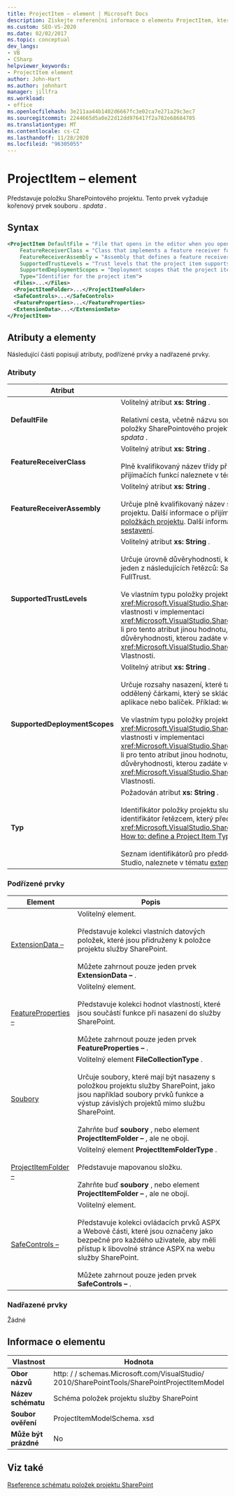 ```yaml
---
title: ProjectItem – element | Microsoft Docs
description: Získejte referenční informace o elementu ProjectItem, který představuje položku SharePointového projektu v odkazu schématu XML položky projektu SharePoint.
ms.custom: SEO-VS-2020
ms.date: 02/02/2017
ms.topic: conceptual
dev_langs:
- VB
- CSharp
helpviewer_keywords:
- ProjectItem element
author: John-Hart
ms.author: johnhart
manager: jillfra
ms.workload:
- office
ms.openlocfilehash: 3e211aa44b1402d6667fc3e02ca7e271a29c3ec7
ms.sourcegitcommit: 2244665d5a0e22d12dd976417f2a782e68684705
ms.translationtype: MT
ms.contentlocale: cs-CZ
ms.lasthandoff: 11/28/2020
ms.locfileid: "96305055"
---
```

# <a name="projectitem-element"></a>ProjectItem – element
  Představuje položku SharePointového projektu. Tento prvek vyžaduje kořenový prvek souboru *. spdata* .

## <a name="syntax"></a>Syntax

```xml
<ProjectItem DefaultFile = "File that opens in the editor when you open the project item"
    FeatureReceiverClass = "Class that implements a feature receiver for the project item"
    FeatureReceiverAssembly = "Assembly that defines a feature receiver for the project item"
    SupportedTrustLevels = "Trust levels that the project item supports"
    SupportedDeploymentScopes = "Deployment scopes that the project item supports"
    Type="Identifier for the project item">
  <Files>...</Files>
  <ProjectItemFolder>...</ProjectItemFolder>
  <SafeControls>...</SafeControls>
  <FeatureProperties>...</FeatureProperties>
  <ExtensionData>...</ExtensionData>
</ProjectItem>
```

## <a name="attributes-and-elements"></a>Atributy a elementy
 Následující části popisují atributy, podřízené prvky a nadřazené prvky.

### <a name="attributes"></a>Atributy

|Atribut|Popis|
|---------------|-----------------|
|**DefaultFile**|Volitelný atribut **xs: String** .<br /><br /> Relativní cesta, včetně názvu souboru, souboru, který se otevře v editoru sady Visual Studio při otevření položky SharePointového projektu v **Průzkumník řešení**. Cesta je relativní ze složky, která obsahuje soubor *. spdata* .|
|**FeatureReceiverClass**|Volitelný atribut **xs: String** .<br /><br /> Plně kvalifikovaný název třídy příjemce funkce pro tuto položku SharePointového projektu. Další informace o přijímačích funkcí naleznete v tématu [poskytnutí informací o balení a nasazení v položkách projektu](../sharepoint/providing-packaging-and-deployment-information-in-project-items.md).|
|**FeatureReceiverAssembly**|Volitelný atribut **xs: String** .<br /><br /> Určuje plně kvalifikovaný název sestavení, které definuje přijímač funkce pro tuto položku SharePointového projektu. Další informace o přijímačích funkcí naleznete v tématu [poskytnutí informací o balení a nasazení v položkách projektu](../sharepoint/providing-packaging-and-deployment-information-in-project-items.md). Další informace o plně kvalifikovaných názvech sestavení naleznete v tématu [názvy sestavení](/dotnet/framework/app-domains/assembly-names).|
|**SupportedTrustLevels**|Volitelný atribut **xs: String** .<br /><br /> Určuje úrovně důvěryhodnosti, které podporuje tato položka SharePointového projektu. Tato hodnota může být jeden z následujících řetězců: Sandboxed, FullTrust nebo ALL. Hodnota All určuje jak izolovaný prostor, tak i FullTrust.<br /><br /> Ve vlastním typu položky projektu služby SharePoint odpovídá hodnota tohoto atributu hodnotě, kterou přiřadíte <xref:Microsoft.VisualStudio.SharePoint.ISharePointProjectItemTypeDefinition.SupportedTrustLevels%2A> vlastnosti v implementaci <xref:Microsoft.VisualStudio.SharePoint.ISharePointProjectItemTypeProvider.InitializeType%2A> metody. Zadáte-li pro tento atribut jinou hodnotu, aplikace Visual Studio přepíše hodnotu tak, aby určovala stejnou úroveň důvěryhodnosti, kterou zadáte ve <xref:Microsoft.VisualStudio.SharePoint.ISharePointProjectItemTypeDefinition.SupportedTrustLevels%2A> Vlastnosti.|
|**SupportedDeploymentScopes**|Volitelný atribut **xs: String** .<br /><br /> Určuje rozsahy nasazení, které tato položka SharePointového projektu podporuje. Tato hodnota je řetězec oddělený čárkami, který se skládá z jednoho nebo více následujících řetězců: farma, web, web, Webová aplikace nebo balíček. Příklad: `Web, Site`<br /><br /> Ve vlastním typu položky projektu služby SharePoint odpovídá hodnota tohoto atributu hodnotě, kterou přiřadíte <xref:Microsoft.VisualStudio.SharePoint.ISharePointProjectItemTypeDefinition.SupportedDeploymentScopes%2A> vlastnosti v implementaci <xref:Microsoft.VisualStudio.SharePoint.ISharePointProjectItemTypeProvider.InitializeType%2A> metody. Zadáte-li pro tento atribut jinou hodnotu, aplikace Visual Studio přepíše hodnotu tak, aby určovala stejnou úroveň důvěryhodnosti, kterou zadáte ve <xref:Microsoft.VisualStudio.SharePoint.ISharePointProjectItemTypeDefinition.SupportedDeploymentScopes%2A> Vlastnosti.|
|**Typ**|Požadován atribut **xs: String** .<br /><br /> Identifikátor položky projektu služby SharePoint. Ve vlastním typu položky projektu služby SharePoint je identifikátor řetězcem, který předáte do <xref:Microsoft.VisualStudio.SharePoint.SharePointProjectItemTypeAttribute> . Další informace naleznete v tématu [How to: define a Project Item Type](../sharepoint/how-to-define-a-sharepoint-project-item-type.md).<br /><br /> Seznam identifikátorů pro předdefinované položky projektu služby SharePoint, které jsou součástí sady Visual Studio, naleznete v tématu [extend and SharePoint Project Items](../sharepoint/extending-sharepoint-project-items.md).|

### <a name="child-elements"></a>Podřízené prvky

|Element|Popis|
|-------------|-----------------|
|[ExtensionData –](../sharepoint/extensiondata-element.md)|Volitelný element.<br /><br /> Představuje kolekci vlastních datových položek, které jsou přidruženy k položce projektu služby SharePoint.<br /><br /> Můžete zahrnout pouze jeden prvek **ExtensionData –** .|
|[FeatureProperties –](../sharepoint/featureproperties-element.md)|Volitelný element.<br /><br /> Představuje kolekci hodnot vlastností, které jsou součástí funkce při nasazení do služby SharePoint.<br /><br /> Můžete zahrnout pouze jeden prvek **FeatureProperties –** .|
|[Soubory](../sharepoint/files-element.md)|Volitelný element **FileCollectionType** .<br /><br /> Určuje soubory, které mají být nasazeny s položkou projektu služby SharePoint, jako jsou například soubory prvků funkce a výstup závislých projektů mimo službu SharePoint.<br /><br /> Zahrňte buď **soubory** , nebo element **ProjectItemFolder –** , ale ne obojí.|
|[ProjectItemFolder –](../sharepoint/projectitemfolder-element.md)|Volitelný element **ProjectItemFolderType** .<br /><br /> Představuje mapovanou složku.<br /><br /> Zahrňte buď **soubory** , nebo element **ProjectItemFolder –** , ale ne obojí.|
|[SafeControls –](../sharepoint/safecontrols-element.md)|Volitelný element.<br /><br /> Představuje kolekci ovládacích prvků ASPX a Webové části, které jsou označeny jako bezpečné pro každého uživatele, aby měli přístup k libovolné stránce ASPX na webu služby SharePoint.<br /><br /> Můžete zahrnout pouze jeden prvek **SafeControls –** .|

### <a name="parent-elements"></a>Nadřazené prvky
 Žádné

## <a name="element-information"></a>Informace o elementu

|Vlastnost|Hodnota|
|-|-|
|**Obor názvů**|http: \/ \/ schemas.Microsoft.com/VisualStudio/<br>2010/SharePointTools/SharePointProjectItemModel|
|**Název schématu**|Schéma položek projektu služby SharePoint|
|**Soubor ověření**|ProjectItemModelSchema. xsd|
|**Může být prázdné**|No|

## <a name="see-also"></a>Viz také
[Rseference schématu položek projektu SharePoint](../sharepoint/sharepoint-project-item-schema-reference.md)
